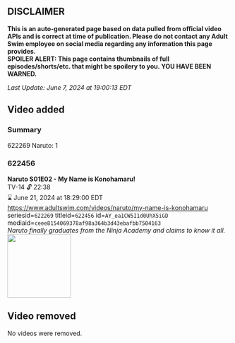 ## DISCLAIMER
**This is an auto-generated page based on data pulled from official video APIs and is correct at time of publication. Please do not contact any Adult Swim employee on social media regarding any information this page provides.**  
**SPOILER ALERT: This page contains thumbnails of full episodes/shorts/etc. that might be spoilery to you. YOU HAVE BEEN WARNED.**  

_Last Update: June 7, 2024 at 19:00:13 EDT_
## Video added
### Summary
622269 Naruto: 1  
### 622456
**Naruto S01E02 - My Name is Konohamaru!**  
TV-14 🔓 22:38  
⌛ June 21, 2024 at 18:29:00 EDT  
https://www.adultswim.com/videos/naruto/my-name-is-konohamaru  
seriesid=`622269` titleid=`622456` id=`AY_ea1CW5I1d0UhX5iGD` mediaid=`ceee8154069378af98a364b3d43ebafbb7504163`  
_Naruto finally graduates from the Ninja Academy and claims to know it all._  
<a href="https://media.cdn.adultswim.com/uploads/20240603/thumbnails/2_24631312449-NarutoClassic_Ep002_Still_1920x1080_Pillarbox.jpg"><img src="https://media.cdn.adultswim.com/uploads/20240603/thumbnails/2_24631312449-NarutoClassic_Ep002_Still_1920x1080_Pillarbox.jpg" height="144px" /></a>
## Video removed
No videos were removed.  
